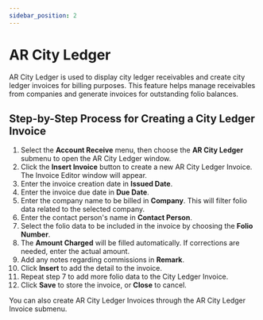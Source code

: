 ```yaml
---
sidebar_position: 2
---
```


# AR City Ledger

AR City Ledger is used to display city ledger receivables and create city ledger invoices for billing purposes. This feature helps manage receivables from companies and generate invoices for outstanding folio balances.

## Step-by-Step Process for Creating a City Ledger Invoice

1. Select the **Account Receive** menu, then choose the **AR City Ledger** submenu to open the AR City Ledger window.
2. Click the **Insert Invoice** button to create a new AR City Ledger Invoice. The Invoice Editor window will appear.
3. Enter the invoice creation date in **Issued Date**.
4. Enter the invoice due date in **Due Date**.
5. Enter the company name to be billed in **Company**. This will filter folio data related to the selected company.
6. Enter the contact person's name in **Contact Person**.
7. Select the folio data to be included in the invoice by choosing the **Folio Number**.
8. The **Amount Charged** will be filled automatically. If corrections are needed, enter the actual amount.
9. Add any notes regarding commissions in **Remark**.
10. Click **Insert** to add the detail to the invoice.
11. Repeat step 7 to add more folio data to the City Ledger Invoice.
12. Click **Save** to store the invoice, or **Close** to cancel.

You can also create AR City Ledger Invoices through the AR City Ledger Invoice submenu.
